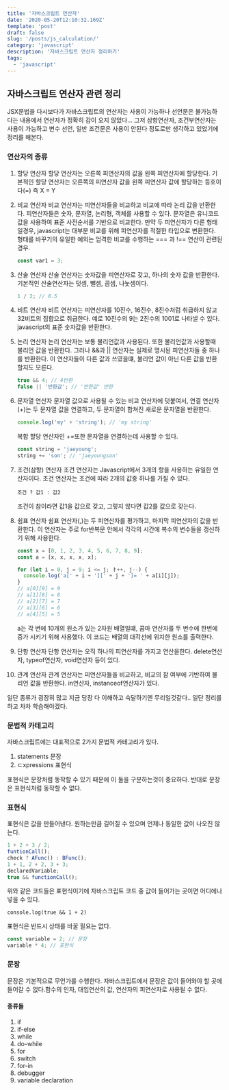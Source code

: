 ```yaml
---
title: '자바스크립트 연산자'
date: '2020-05-20T12:10:32.169Z'
template: 'post'
draft: false
slug: '/posts/js_calculation/'
category: 'javascript'
description: '자바스크립트 연산자 정리하기'
tags:
  - 'javascript'
---
```


## 자바스크립트 연산자 관련 정리

JSX문법을 다시보다가 자바스크립트의 연산자는 사용이 가능하나 선언문은 불가능하다는 내용에서 연산자가 정확히 감이 오지 않았다... 그저 삼항연산자, 조건부연산자는 사용이 가능하고 변수 선언, 일반 조건문은 사용이 안된다 정도로만 생각하고 있었기에 정리를 해본다.

### 연산자의 종류

1. 할당 연산자
   할당 연산자는 오른쪽 피연산자의 값을 왼쪽 피연산자에 할당한다. 기본적인 할당 연산자는 오른쪽의 피연산자 값을 왼쪽 피연산자 값에 할당하는 등호이다(=) 즉 X = Y

2. 비교 연산자
   비교 연산자는 피연산자들을 비교하고 비교에 따라 논리 값을 반환한다. 피연산자들은 숫자, 문자열, 논리형, 객체를 사용할 수 있다. 문자열은 유니코드 값을 사용하여 표준 사전순서를 기반으로 비교한다. 만약 두 피연산자가 다른 형태일경우, javascript는 대부분 비교를 위해 피연산자를 적절한 타입으로 변환한다. 형태를 바꾸기의 유일한 예외는 엄격한 비교를 수행하는 === 과 !== 연산이 관련된 경우.

   ```js
   const var1 = 3;
   ```

3. 산술 연산자
   산술 연산자는 숫자값을 피연산자로 갖고, 하나의 숫자 값을 반환한다. 기본적인 산술연산자는 덧셈, 뺄셈, 곱셉, 나눗셈이다.

   ```js
   1 / 2; // 0.5
   ```

4. 비트 연산자
   비트 연산자는 피연산자를 10진수, 16진수, 8진수처럼 취급하지 않고 32비트의 집합으로 취급한다. 예로 10진수의 9는 2진수의 1001로 나타낼 수 있다. javascript의 표준 숫자값을 반환한다.

5. 논리 연산자
   논리 연산자는 보통 불리언값과 사용된다. 또한 불리언값과 사용할때 불리언 값을 반환한다.
   그러나 &&과 || 연산자는 실제로 명시된 피연산자들 중 하나를 반환한다. 이 연산자들이 다른 값과 쓰였을떄, 불리언 값이 아닌 다른 값을 반환할지도 모른다.

   ```js
   true && 4; // 4반환
   false || '반환값'; // '반환값' 반환
   ```

6) 문자열 연산자
   문자열 값으로 사용될 수 있는 비교 연산자에 덧붙여서, 연결 연산자(+)는 두 문자열 값을 연결하고, 두 문자열이 합쳐진 새로운 문자열을 반환한다.

   ```js
   console.log('my' + 'string'); // 'my string'
   ```

   복합 할당 연산자인 +=또한 문자열을 연결하는데 사용할 수 있다.

   ```js
   const string = 'jaeyoung';
   string += 'son'; // 'jaeyoungson'
   ```

7) 조건(삼항) 연산자
   조건 연산자는 Javascript에서 3개의 항을 사용하는 유일한 연산자이다. 조건 연산자는 조건에 따라 2개의 값중 하나를 가질 수 있다.
   ```
   조건 ? 값1 : 값2
   ```
   조건이 참이라면 값1을 값으로 갖고, 그렇지 않다면 값2를 값으로 갖는다.
8) 쉼표 연산자
   쉼표 연산자(,)는 두 피연산자를 평가하고, 마지막 피연산자의 값을 반환한다. 이 연산자는 주로 for반복문 안에서 각각의 시간에 복수의 변수들을 갱신하기 위해 사용한다.

   ```js
   const x = [0, 1, 2, 3, 4, 5, 6, 7, 8, 9];
   const a = [x, x, x, x, x];

   for (let i = 0, j = 9; i <= j; ㅑ++, j--) {
     console.log('a[' + i + '][' + j + ']= ' + a[i][j]);
   }
   // a[0][9] = 9
   // a[1][8] = 8
   // a[2][7] = 7
   // a[3][6] = 6
   // a[4][5] = 5
   ```

   a는 각 변에 10개의 원소가 있는 2차원 배열일떄, 콤마 연산자를 두 변수에 한번에 증가 시키기 위해 사용했다. 이 코드는 배열의 대각선에 위치한 원소를 출력한다.

9) 단항 연산자
   단항 연산자는 오직 하나의 피연산자를 가지고 연산을한다.
   delete연산자, typeof연산자, void연산자 등이 있다.
10) 관계 연산자
    관계 연산자는 피연산자들을 비교하고, 비교의 참 여부에 기반하여 불리언 값을 반환한다.
    in연산자, instanceof연산자가 있다.

일단 종류가 굉장히 많고 지금 당장 다 이해하고 숙달하기엔 무리일것같다.. 일단 정리를 하고 차차 학습해야겠다.

### 문법적 카테고리

자바스크립트에는 대표적으로 2가지 문법적 카테고리가 있다.

1. statements 문장
2. ㄷxpressions 표현식

표현식은 문장처럼 동작할 수 있기 때문에 이 둘을 구분하는것이 중요하다. 반대로 문장은 표현식처럼 동작할 수 없다.

### 표현식

표현식은 값을 만들어낸다. 원하는만큼 길어질 수 있으며 언제나 동일한 값이 나오진 않는다.

```js
1 + 2 + 3 / 2;
funtionCall();
check ? AFunc() : BFunc();
1 + 1, 2 + 2, 3 + 3;
declaredVariable;
true && functionCall();
```

위와 같은 코드들은 표현식이기에 자바스크립트 코드 중 값이 들어가는 곳이면 어디에나 넣을 수 있다.

```
console.log(true && 1 + 2)
```

표현식은 반드시 상태를 바꿀 필요는 없다.

```js
const variable = 2; // 문장
variable * 4; // 표현식
```

### 문장

문장은 기본적으로 무언가를 수행한다. 자바스크립트에서 문장은 값이 들어와야 할 곳에 들어갈 수 없다.함수의 인자, 대입연산의 값, 연산자의 피연산자로 사용될 수 없다.

#### 종류들

1. if
2. if-else
3. while
4. do-while
5. for
6. switch
7. for-in
8. debugger
9. variable declaration
